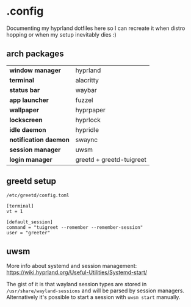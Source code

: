 # .config
Documenting my hyprland dotfiles here so I can recreate it when distro hopping or when my setup inevitably dies :)

## arch packages

| | |
|-|-|
| **window manager** | hyprland |
| **terminal** | alacritty |
| **status bar** | waybar |
| **app launcher** | fuzzel |
| **wallpaper** | hyprpaper |
| **lockscreen** | hyprlock |
| **idle daemon** | hypridle |
| **notification daemon** |	swaync |
| **session manager** | uwsm |
| **login manager** | greetd + greetd-tuigreet |

## greetd setup

`/etc/greetd/config.toml`
```
[terminal]
vt = 1

[default_session]
command = "tuigreet --remember --remember-session"
user = "greeter"
```

## uwsm

More info about systemd and session management: https://wiki.hyprland.org/Useful-Utilities/Systemd-start/

The gist of it is that wayland session types are stored in `/usr/share/wayland-sessions` and will be parsed by session managers.
Alternatively it's possible to start a session with `uwsm start` manually.
